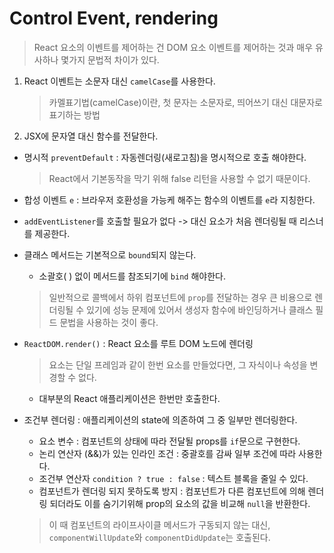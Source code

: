 # Control Event, rendering

> React 요소의 이벤트를 제어하는 건 DOM 요소 이벤트를 제어하는 것과 매우 유사하나 몇가지 문법적 차이가 있다.
1. React 이벤트는 소문자 대신 `camelCase`를 사용한다.
    > 카멜표기법(camelCase)이란, 첫 문자는 소문자로, 띄어쓰기 대신 대문자로 표기하는 방법 
2. JSX에 문자열 대신 함수를 전달한다.

* 명시적 `preventDefault` : 자동렌더링(새로고침)을 명시적으로 호출 해야한다.
    > React에서 기본동작을 막기 위해 false 리턴을 사용할 수 없기 때문이다.
* 합성 이벤트 `e` : 브라우저 호환성을 가능케 해주는 함수의 이벤트를 `e`라 지칭한다.
* `addEventListener`를 호출할 필요가 없다 -> 대신 요소가 처음 렌더링될 때 리스너를 제공한다.
* 클래스 메서드는 기본적으로 `bound`되지 않는다.
    * 소괄호( ) 없이 메서드를 참조되기에 `bind` 해야한다.
    > 일반적으로 콜백에서 하위 컴포넌트에 `prop`를 전달하는 경우 큰 비용으로 렌더링될 수 있기에 성능 문제에 있어서 생성자 함수에 바인딩하거나 클래스 필드 문법을 사용하는 것이 좋다.

* `ReactDOM.render()` : React 요소를 루트 DOM 노드에 렌더링
    > 요소는 단일 프레임과 같이 한번 요소를 만들었다면, 그 자식이나 속성을 변경할 수 없다.
    * 대부분의 React 애플리케이션은 한번만 호출한다.

* 조건부 렌더링 : 애플리케이션의 state에 의존하여 그 중 일부만 렌더링한다.
    * 요소 변수 : 컴포넌트의 상태에 따라 전달될 props를 `if`문으로 구현한다.
    * 논리 연산자 (&&)가 있는 인라인 조건 : 중괄호를 감싸 일부 조건에 따라 사용한다.
    * 조건부 연산자 `condition ? true : false` : 텍스트 블록을 줄일 수 있다.
    * 컴포넌트가 렌더링 되지 못하도록 방지 : 컴포넌트가 다른 컴포넌트에 의해 렌더링 되더라도 이를 숨기기위해 prop의 요소의 값을 비교해 `null`을 반환한다.
    > 이 때 컴포넌트의 라이프사이클 메서드가 구동되지 않는 대신, `componentWillUpdate`와 `componentDidUpdate`는 호출된다.
